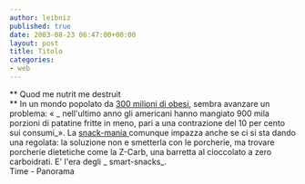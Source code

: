 ```yaml
---
author: leibniz
published: true
date: 2003-08-23 06:47:00+00:00
layout: post
title: Titolo
categories:
- web
---
```


 ** Quod me nutrit me destruit   
** In un mondo popolato da  [ 300 milioni di obesi](http://www.time.com/time/magazine/article/0,9171,1101030825-476417,00.html),  sembra  avanzare un problema: « _ nell'ultimo anno gli americani hanno mangiato 900 mila porzioni di patatine fritte in meno, pari a una contrazione del 10 per cento sui consumi_». La  [ snack-mania ](http://www.panorama.it/mondo/americhe/articolo/ix1-A020001020435)comunque impazza anche se ci si sta dando una regolata: la soluzione non e smetterla con le porcherie, ma trovare porcherie dietetiche come la Z-Carb, una barretta al cioccolato a zero carboidrati. E' l'era degli  _ smart-snacks_.   
  Time - Panorama
